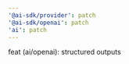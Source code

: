 ```yaml
---
'@ai-sdk/provider': patch
'@ai-sdk/openai': patch
'ai': patch
---
```


feat (ai/openai): structured outputs
